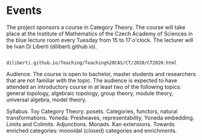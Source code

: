 # Events

The project sponsors a course in Category Theory. The course will take place at the Institute of Mathematics of the Czech Academy of Sciences in the blue lecture room every Tuesday from 15 to 17 o'clock. The lecturer will be Ivan Di Liberti (diliberti.github.io). 

							diliberti.github.io/Teaching/Teaching%20CAS/CT/2020/CT2020.html 

Audience. The course is open to bachelor, master students and researchers that are not familiar with the topic. The audience is expected to have attended an introductory course in at least two of the following topics: general topology, algebraic topology, group theory, module theory, universal algebra, model theory.

Syllabus. Toy Category Theory: posets. Categories, functors, natural transformations. Yoneda: Presheaves, representability, Yoneda embedding. Limits and Colimits. Adjunctions. Monads. Kan extensions. Towards enriched categories: monoidal (closed) categories and enrichments.